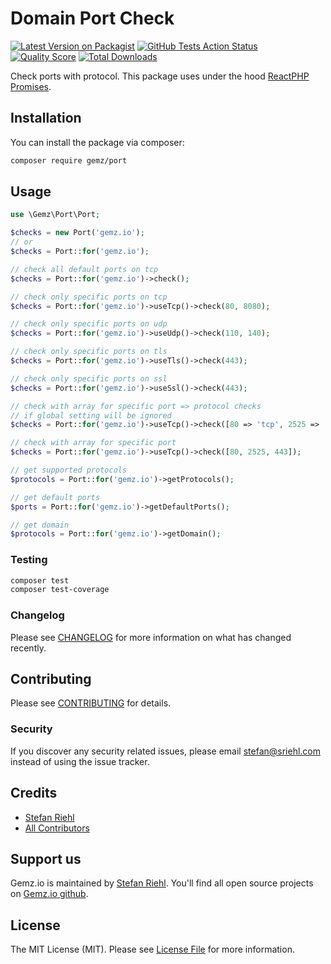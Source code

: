 # Domain Port Check

[![Latest Version on Packagist](https://img.shields.io/packagist/v/gemz/port.svg?style=flat-square)](https://packagist.org/packages/gemz/port)
[![GitHub Tests Action Status](https://img.shields.io/github/workflow/status/gemzio/port/run-tests?label=tests)](https://github.com/gemzio/port/actions?query=workflow%3Arun-tests+branch%3Amaster)
[![Quality Score](https://img.shields.io/scrutinizer/g/gemzio/port.svg?style=flat-square)](https://scrutinizer-ci.com/g/gemzio/port)
[![Total Downloads](https://img.shields.io/packagist/dt/gemz/port.svg?style=flat-square)](https://packagist.org/packages/gemz/port)

Check ports with protocol. This package uses under the hood [ReactPHP Promises](https://github.com/reactphp/promise).

## Installation

You can install the package via composer:

```bash
composer require gemz/port
```

## Usage

``` php
use \Gemz\Port\Port;

$checks = new Port('gemz.io');
// or
$checks = Port::for('gemz.io');

// check all default ports on tcp
$checks = Port::for('gemz.io')->check();

// check only specific ports on tcp
$checks = Port::for('gemz.io')->useTcp()->check(80, 8080);

// check only specific ports on udp
$checks = Port::for('gemz.io')->useUdp()->check(110, 140);

// check only specific ports on tls
$checks = Port::for('gemz.io')->useTls()->check(443);

// check only specific ports on ssl
$checks = Port::for('gemz.io')->useSsl()->check(443);

// check with array for specific port => protocol checks
// if global setting will be ignored
$checks = Port::for('gemz.io')->useTcp()->check([80 => 'tcp', 2525 => 'udp', 443 => 'tls']);

// check with array for specific port 
$checks = Port::for('gemz.io')->useTcp()->check([80, 2525, 443]);

// get supported protocols
$protocols = Port::for('gemz.io')->getProtocols();

// get default ports
$ports = Port::for('gemz.io')->getDefaultPorts();

// get domain
$protocols = Port::for('gemz.io')->getDomain();

```

### Testing

``` bash
composer test
composer test-coverage
```

### Changelog

Please see [CHANGELOG](CHANGELOG.md) for more information on what has changed recently.

## Contributing

Please see [CONTRIBUTING](CONTRIBUTING.md) for details.

### Security

If you discover any security related issues, please email stefan@sriehl.com instead of using the issue tracker.

## Credits

- [Stefan Riehl](https://github.com/stefanriehl)
- [All Contributors](../../contributors)

## Support us

Gemz.io is maintained by [Stefan Riehl](https://github.com/stefanriehl). You'll find all open source
projects on [Gemz.io github](https://github.com/gemzio).

## License

The MIT License (MIT). Please see [License File](LICENSE.md) for more information.
